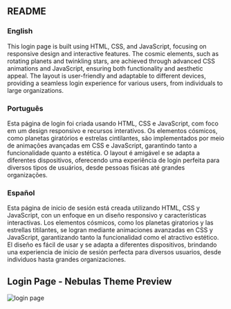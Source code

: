 <h2>README</h2>
<h3>English</h3>
This login page is built using HTML, CSS, and JavaScript, focusing on responsive design and interactive features. The cosmic elements, such as rotating planets and twinkling stars, are achieved through advanced CSS animations and JavaScript, ensuring both functionality and aesthetic appeal. The layout is user-friendly and adaptable to different devices, providing a seamless login experience for various users, from individuals to large organizations.

<h3>Português</h3>
Esta página de login foi criada usando HTML, CSS e JavaScript, com foco em um design responsivo e recursos interativos. Os elementos cósmicos, como planetas giratórios e estrelas cintilantes, são implementados por meio de animações avançadas em CSS e JavaScript, garantindo tanto a funcionalidade quanto a estética. O layout é amigável e se adapta a diferentes dispositivos, oferecendo uma experiência de login perfeita para diversos tipos de usuários, desde pessoas físicas até grandes organizações.

<h3>Español</h3>
Esta página de inicio de sesión está creada utilizando HTML, CSS y JavaScript, con un enfoque en un diseño responsivo y características interactivas. Los elementos cósmicos, como los planetas giratorios y las estrellas titilantes, se logran mediante animaciones avanzadas en CSS y JavaScript, garantizando tanto la funcionalidad como el atractivo estético. El diseño es fácil de usar y se adapta a diferentes dispositivos, brindando una experiencia de inicio de sesión perfecta para diversos usuarios, desde individuos hasta grandes organizaciones.


<h2>Login Page - Nebulas Theme Preview</h2>

![login page](https://github.com/user-attachments/assets/cfce2215-6a0b-40de-97ba-c3a55d682f41)
